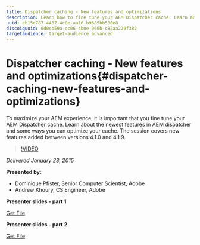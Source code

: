 ```yaml
---
title: Dispatcher caching - New features and optimizations
description: Learn how to fine tune your AEM Dispatcher cache. Learn about the newest features in AEM dispatcher and some ways you can optimize your cache. The session covers new features added between versions 4.1.0 and 4.1.9.
uuid: eb15e787-4487-4c0e-aa16-b9685bb580e8
discoiquuid: 0d0eb59a-cc06-4b0e-960b-c82aa229f382
targetaudience: target-audience advanced
---
```

# Dispatcher caching - New features and optimizations{#dispatcher-caching-new-features-and-optimizations}

To maximize your AEM experience, it is important that you fine tune your AEM Dispatcher cache. Learn about the newest features in AEM dispatcher and some ways you can optimize your cache. The session covers new features added between versions 4.1.0 and 4.1.9.

>[!VIDEO](https://video.tv.adobe.com/v/19378/?quality=9)

*Delivered January 28, 2015*

**Presented by:**

* Dominique Pfister, Senior Computer Scientist, Adobe
* Andrew Khoury, CS Engineer, Adobe

**Presenter slides - part 1**

[Get File](assets/aemgems-dispatcher-caching-part1-jan-28-2015.pdf)

**Presenter slides - part 2**

[Get File](assets/aemgems-dispatcher-caching-part2-jan-28-2015.pdf)
<!--
[Get back to the Overview](https://helpx.adobe.com/experience-manager/kt/eseminars/gems/aem-index.html)
-->
